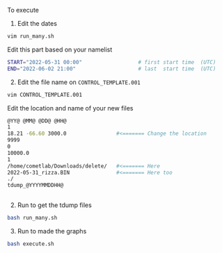 
To execute

1) Edit the dates

```sh
vim run_many.sh 
```

Edit this part based on your namelist

```sh
START="2022-05-31 00:00"                  # first start time  (UTC)
END="2022-06-02 21:00"                    # last  start time  (UTC)
```

2) Edit the file name on `CONTROL_TEMPLATE.001`

```sh
vim CONTROL_TEMPLATE.001
```

Edit the location and name of your new files

```sh
@YY@ @MM@ @DD@ @HH@
1
18.21 -66.60 3000.0                #<======= Change the location
9999
0
10000.0
1
/home/cometlab/Downloads/delete/   #<======= Here
2022-05-31_rizza.BIN               #<======= Here too
./
tdump_@YYYYMMDDHH@
                                
```

2) Run to get the tdump files


```sh
bash run_many.sh
```

3) Run to made the graphs

```sh
bash execute.sh
```

